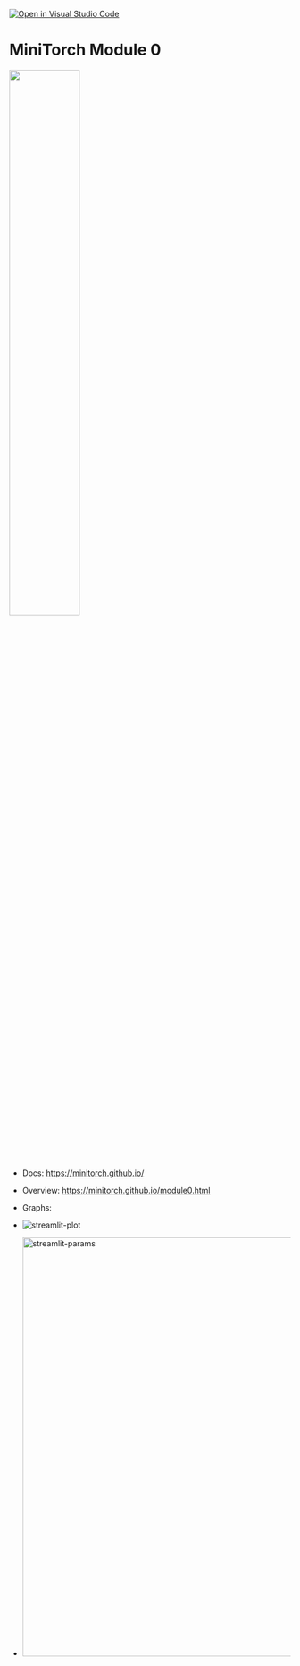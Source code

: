 [![Open in Visual Studio Code](https://classroom.github.com/assets/open-in-vscode-718a45dd9cf7e7f842a935f5ebbe5719a5e09af4491e668f4dbf3b35d5cca122.svg)](https://classroom.github.com/online_ide?assignment_repo_id=11608921&assignment_repo_type=AssignmentRepo)
# MiniTorch Module 0

<img src="https://minitorch.github.io/minitorch.svg" width="50%px">

* Docs: https://minitorch.github.io/

* Overview: https://minitorch.github.io/module0.html

* Graphs:
* ![streamlit-plot](https://github.com/Cornell-Tech-ML/mle-module-0-Yel3nj/assets/106493434/a65f71e9-e05d-4caf-b700-f91981b3cb87)
* <img width="749" alt="streamlit-params" src="https://github.com/Cornell-Tech-ML/mle-module-0-Yel3nj/assets/106493434/d97e82ea-ac44-4caa-b1ce-dfbad922fe47">


